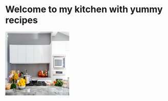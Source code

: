 # Welcome to my kitchen with yummy recipes

<!-- ![kitchen](images/kitchen.jpg) -->

[<img alt="kitchen" src="/images/kitchen.jpg" width="200" height="200">](kitchen.jpg)
